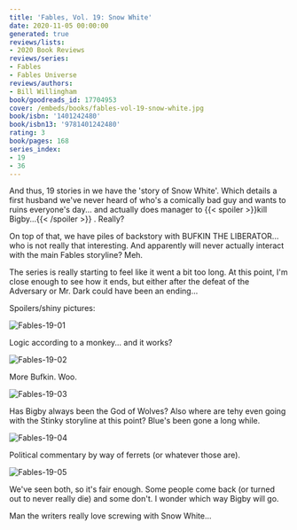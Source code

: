 ```yaml
---
title: 'Fables, Vol. 19: Snow White'
date: 2020-11-05 00:00:00
generated: true
reviews/lists:
- 2020 Book Reviews
reviews/series:
- Fables
- Fables Universe
reviews/authors:
- Bill Willingham
book/goodreads_id: 17704953
cover: /embeds/books/fables-vol-19-snow-white.jpg
book/isbn: '1401242480'
book/isbn13: '9781401242480'
rating: 3
book/pages: 168
series_index:
- 19
- 36
---
```

And thus, 19 stories in we have the 'story of Snow White'. Which details a first husband we've never heard of who's a comically bad guy and wants to ruins everyone's day... and actually does manager to  {{< spoiler >}}kill Bigby...{{< /spoiler >}}  . Really?  

On top of that, we have piles of backstory with BUFKIN THE LIBERATOR... who is not really that interesting. And apparently will never actually interact with the main Fables storyline? Meh.  

<!--more-->

The series is really starting to feel like it went a bit too long. At this point, I'm close enough to see how it ends, but either after the defeat of the Adversary or Mr. Dark could have been an ending...  

Spoilers/shiny pictures:  

![Fables-19-01](/embeds/books/attachments/fables-19-01.jpg)  

Logic according to a monkey... and it works?  

![Fables-19-02](/embeds/books/attachments/fables-19-02.jpg)  

More Bufkin. Woo.  

![Fables-19-03](/embeds/books/attachments/fables-19-03.jpg)  

Has Bigby always been the God of Wolves? Also where are tehy even going with the Stinky storyline at this point? Blue's been gone a long while.  

![Fables-19-04](/embeds/books/attachments/fables-19-04.jpg)  

Political commentary by way of ferrets (or whatever those are).  

![Fables-19-05](/embeds/books/attachments/fables-19-05.jpg)  

We've seen both, so it's fair enough. Some people come back (or turned out to never really die) and some don't. I wonder which way Bigby will go.  

Man the writers really love screwing with Snow White...